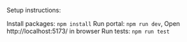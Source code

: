 Setup instructions:

Install packages: `npm install`
Run portal: `npm run dev`, Open http://localhost:5173/ in browser
Run tests: `npm run test`